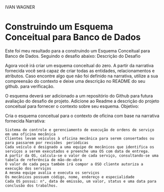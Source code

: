 IVAN WAGNER

# Construindo um Esquema Conceitual para Banco de Dados
Este foi meu resultado para a construindo um Esquema Conceitual para Banco de Dados.
Seguindo o desafio abaixo:
Descrição do Desafio

Agora você irá criar um esquema conceitual do zero. A partir da narrativa fornecida você será capaz de criar todas as entidades, relacionamentos e atributos. Caso encontre algo que não foi definido na narrativa, utilize a sua compreensão do contexto e deixe uma descrição no README do seu github. para verificação.

O esquema deverá ser adicionado a um repositório do Github para futura avaliação do desafio de projeto. Adicione ao Readme a descrição do projeto conceitual para fornecer o contexto sobre seu esquema.
Objetivo:

Cria o esquema conceitual para o contexto de oficina com base na narrativa fornecida
Narrativa:

    Sistema de controle e gerenciamento de execução de ordens de serviço em uma oficina mecânica
    Clientes levam veículos à oficina mecânica para serem consertados ou para passarem por revisões  periódicas
    Cada veículo é designado a uma equipe de mecânicos que identifica os serviços a serem executados e preenche uma OS com data de entrega.
    A partir da OS, calcula-se o valor de cada serviço, consultando-se uma tabela de referência de mão-de-obra
    O valor de cada peça também irá compor a OSO cliente autoriza a execução dos serviços
    A mesma equipe avalia e executa os serviços
    Os mecânicos possuem código, nome, endereço e especialidade
    Cada OS possui: n°, data de emissão, um valor, status e uma data para conclusão dos trabalhos.

